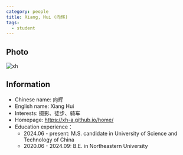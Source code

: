```yaml
---
category: people
title: Xiang, Hui (向辉)
tags:
  - student
---
```


## Photo

![xh](https://github.com/user-attachments/assets/79e10d45-cadb-4d04-9887-15c85d5f29ae)

## Information

- Chinese name: 向辉
- English name: Xiang Hui
- Interests: 摄影、徒步、骑车
- Homepage: https://xh-a.github.io/home/
- Education experience：
  - 2024.06 - present: M.S. candidate in University of Science and Technology of China
  - 2020.06 - 2024.09: B.E. in Northeastern University